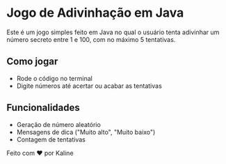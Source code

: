 # Jogo de Adivinhação em Java

Este é um jogo simples feito em Java no qual o usuário tenta adivinhar um número secreto entre 1 e 100, com no máximo 5 tentativas.  

## Como jogar
- Rode o código no terminal
- Digite números até acertar ou acabar as tentativas

## Funcionalidades
- Geração de número aleatório
- Mensagens de dica ("Muito alto", "Muito baixo")
- Contagem de tentativas

Feito com ❤ por Kaline
